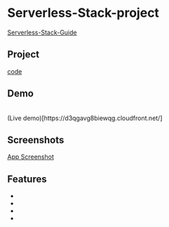 # Serverless-Stack-project
[Serverless-Stack-Guide](https://serverless-stack.com/#guide)

## Project
[code](Serverless-project)

## Demo
<br>
(Live demo)[https://d3qgavg8biewqg.cloudfront.net/]

## Screenshots

[App Screenshot]()

## Features

-
-
-
-
